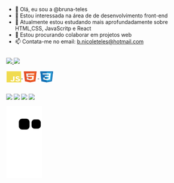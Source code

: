 - 👋 Olá, eu sou a @bruna-teles
- 👀 Estou interessada na área de de desenvolvimento front-end
- 🌱 Atualmente estou estudando mais aprofundadamente sobre HTML,CSS, JavaScritp e React 
- 💞️ Estou procurando colaborar em projetos web
- 📫 Contata-me no email: b.nicoleteles@hotmail.com

##

 <div>
  <a href="https://github.com/bruna-teles">
  <img height="160em" src="https://github-readme-stats.vercel.app/api?username=bruna-teles&show_icons=true&theme=tokyonight&include_all_commits=true&count_private=true"/>
  <img height="160em" src="https://github-readme-stats.vercel.app/api/top-langs/?username=bruna-teles&layout=compact&langs_count=6&theme=tokyonight"/>
</div>
<div style="display: inline_block"><br>
  <img align="center" alt="Js" height="30" width="40" src="https://raw.githubusercontent.com/devicons/devicon/master/icons/javascript/javascript-plain.svg">
  <img align="center" alt="HTML" height="30" width="40" src="https://raw.githubusercontent.com/devicons/devicon/master/icons/html5/html5-original.svg">
  <img align="center" alt="CSS" height="30" width="40" src="https://raw.githubusercontent.com/devicons/devicon/master/icons/css3/css3-original.svg">
</div>

##

  <a href = "mailto:brunaniteles@gmail.com"><img src="https://img.shields.io/badge/-Gmail-%23333?style=for-the-badge&logo=gmail&logoColor=white" target="_blank"></a>
  <a href="https://discord.gg/wagxzStdcR" target="_blank"><img src="https://img.shields.io/badge/Discord-7289DA?style=for-the-badge&logo=discord&logoColor=white" target="_blank"></a> 
  <a href="https://www.linkedin.com/in/bruna-teles-474a00231/" target="_blank"><img src="https://img.shields.io/badge/-LinkedIn-%230077B5?style=for-the-badge&logo=linkedin&logoColor=white" target="_blank"></a> 
  <a href="https://twitter.com/BrunaniTeles" target="_blank"><img src="https://img.shields.io/badge/Twitter-1DA1F2?style=for-the-badge&logo=twitter&logoColor=white" target="_blank"></a>
  
![Snake animation](https://github.com/bruna-teles/bruna-teles/blob/output/github-contribution-grid-snake.svg)
